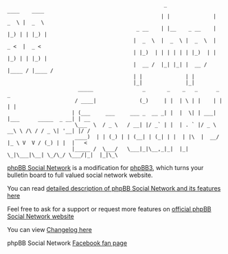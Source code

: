 											           _                ____    ____
											          | |              |  _  \ |  _  \
											  _ __    | |__    _ __    | |_) | | |_) |
											 |  _  \  |  _  \ |  _  \  |  _ <  |  _ <
											 | |_)  | | | | | | |_)  | | |_) | | |_) |
											 |  __ /  |_| |_| |  __ /  |____ / |____ /
											 | |              | |
											 |_|              |_|
						   _____                _       _    _   _      _                      _
						  / ____|              (_)     | |  | \ | |    | |                    | |
						 | (___     ___     ___ _  __ _| |  |  \| | ___| |___      _____  _ __| | __
						  \___  \  / _ \   / __| |/ _` | |  | . ` |/ _ \ __\ \ /\ / / _ \| '__| |/ /
						  ____)  | | (_) | | (__| | (_| | |  | |\  |  __/ |_ \ V  V / (_) | |  |   <
						 |_____ /  \___/   \___|_|\__,_|_|  |_| \_|\___|\__| \_/\_/ \___/|_|  |_|\_\


[phpBB Social Network](http://phpbbsocialnetwork.com) is a modification for [phpBB3](http://phpbb.com), which turns your bulletin board to full valued social network website.

You can read [detailed description of phpBB Social Network and its features here](http://phpbbsocialnetwork.com/viewtopic.php?t=32)

Feel free to ask for a support or request more features on [official phpBB Social Network website](http://phpbbsocialnetwork.com/index.php)

You can view [Changelog here](http://phpbbsocialnetwork.com/viewtopic.php?t=1023)

phpBB Social Network [Facebook fan page](http://www.facebook.com/pages/phpBB-Social-Network/180271885389370)
